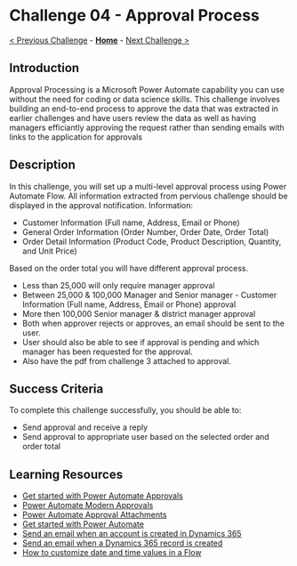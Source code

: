 # Challenge 04 - Approval Process

[< Previous Challenge](./Challenge-03.md) - **[Home](../README.md)** - [Next Challenge >](./Challenge-05.md)

## Introduction

Approval Processing is a Microsoft Power Automate capability you can use without the need for coding or data science skills. This challenge involves building an end-to-end process to approve the data that was extracted in earlier challenges and have users review the data as well as having managers efficiantly approving the request rather than sending emails with links to the application for approvals

## Description

In this challenge, you will set up a multi-level approval process using Power Automate Flow.
All information extracted from pervious challenge should be displayed in the approval notification.
Information:
- Customer Information (Full name, Address, Email or Phone)
- General Order Information (Order Number, Order Date, Order Total)
- Order Detail Information (Product Code, Product Description, Quantity, and Unit Price)
	
Based on the order total you will have different approval process.
- Less than 25,000 will only require manager approval
- Between 25,000 & 100,000 Manager and Senior manager - Customer Information (Full name, Address, Email or Phone) approval
- More then 100,000 Senior manager & district manager approval
- Both when approver rejects or approves, an email should be sent to the user.
- User should also be able to see if approval is pending and which manager has been requested for the approval.
- Also have the pdf from challenge 3 attached to approval.

## Success Criteria

To complete this challenge successfully, you should be able to:
- Send approval and receive a reply
- Send approval to appropriate user based on the selected order and order total

## Learning Resources

* [Get started with Power Automate Approvals](https://docs.microsoft.com/en-us/power-automate/get-started-approvals)
* [Power Automate Modern Approvals](https://docs.microsoft.com/en-us/power-automate/modern-approvals)
* [Power Automate Approval Attachments](https://docs.microsoft.com/en-us/power-automate/approval-attachments)
* [Get started with Power Automate](https://docs.microsoft.com/power-automate/getting-started)
* [Send an email when an account is created in Dynamics 365](https://us.flow.microsoft.com/en-us/galleries/public/templates/41ddb497b31747fc8c4d5ae0211d3e6e/send-an-email-when-an-account-is-created-in-dynamics-365/)
* [Send an email when a Dynamics 365 record is created](https://flow.microsoft.com/en-us/galleries/public/templates/30234bf0b64f11e68af78d1a54677f1f/send-an-email-when-a-dynamics-365-record-is-updated/)
* [How to customize date and time values in a Flow](https://support.microsoft.com/en-us/help/4534778/how-to-customize-format-date-and-time-values-in-a-flow)
